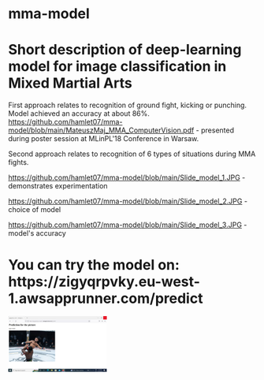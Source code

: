 # mma-model
<h1>Short description of deep-learning model for image classification in Mixed Martial Arts</h1>

First approach relates to recognition of ground fight, kicking or punching. Model achieved an accuracy at about 86%.
https://github.com/hamlet07/mma-model/blob/main/MateuszMaj_MMA_ComputerVision.pdf - presented during poster session at MLinPL'18 Conference in Warsaw.

Second approach relates to recognition of 6 types of situations during MMA fights.

https://github.com/hamlet07/mma-model/blob/main/Slide_model_1.JPG - demonstrates experimentation

https://github.com/hamlet07/mma-model/blob/main/Slide_model_2.JPG - choice of model

https://github.com/hamlet07/mma-model/blob/main/Slide_model_3.JPG - model's accuracy

<h1>You can try the model on: https://zigyqrpvky.eu-west-1.awsapprunner.com/predict</h1>

<img
  src="https://github.com/hamlet07/mma-model/blob/main/Screenshot%202022-10-16%2017.33.11.png"
  style="display: inline-block; margin: 0 auto; max-width: 200px">
